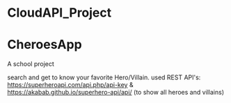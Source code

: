 # CloudAPI_Project

# CheroesApp

A school project

search and get to know your favorite Hero/Villain.
used REST API's: https://superheroapi.com/api.php/api-key & https://akabab.github.io/superhero-api/api/ (to show all heroes and villains)
